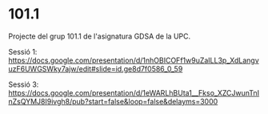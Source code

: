 # 101.1
Projecte del grup 101.1 de l'asignatura GDSA de la UPC. 

Sessió 1:
https://docs.google.com/presentation/d/1nhOBICOFf1w9uZaILL3p_XdLangvuzF6UWGSWky7ajw/edit#slide=id.ge8d7f0586_0_59

Sessió 3:
https://docs.google.com/presentation/d/1eWARLhBUta1__Fkso_XZCJwunTnInZsQYMJ8I9ivgh8/pub?start=false&loop=false&delayms=3000
